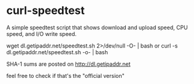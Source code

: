 curl-speedtest
==============

A simple speedtest script that shows download and upload speed, CPU speed, and I/O write speed.

wget dl.getipaddr.net/speedtest.sh 2>/dev/null -O- | bash
or
curl -s dl.getipaddr.net/speedtest.sh -o- | bash


SHA-1 sums are posted on http://dl.getipaddr.net

feel free to check if that's the "official version"
